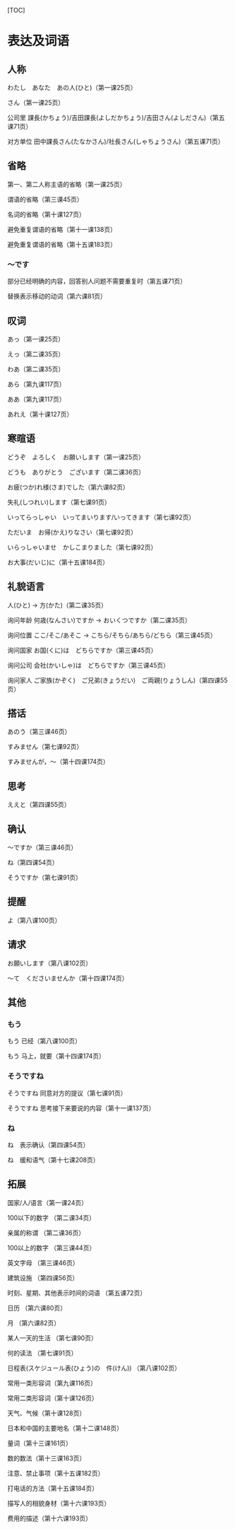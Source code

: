 [TOC]

# 表达及词语

## 人称

わたし　あなた　あの人(ひと)（第一课25页）

さん（第一课25页）

公司里 課長(かちょう)/吉田課長(よしだかちょう)/吉田さん(よしださん)（第五课71页）

对方单位 田中課長さん(たなかさん)/社長さん(しゃちょうさん)（第五课71页）

## 省略

第一、第二人称主语的省略（第一课25页）

谓语的省略（第三课45页）

名词的省略（第十课127页）

避免重复谓语的省略（第十一课138页）

避免重复谓语的省略（第十五课183页）

### 〜です

部分已经明确的内容，回答别人问题不需要重复时（第五课71页）

替换表示移动的动词（第六课81页）

## 叹词

あっ（第一课25页）

えっ（第二课35页）

わあ（第二课35页）

あら（第九课117页）

ああ（第九课117页）

あれえ（第十课127页）

## 寒暄语

どうぞ　よろしく　お願いします（第一课25页）

どうも　ありがとう　ございます（第二课36页）

お疲(つか)れ様(さま)でした（第六课82页）

失礼(しつれい)します（第七课91页）

いってらっしゃい　いってまいります/いってきます（第七课92页）

ただいま　お帰(かえ)りなさい（第七课92页）

いらっしゃいませ　かしこまりました（第七课92页）

お大事(だいじ)に（第十五课184页）

## 礼貌语言

人(ひと) → 方(かた)（第二课35页）

询问年龄 何歳(なんさい)ですか → おいくつですか（第二课35页）

询问位置 ここ/そこ/あそこ → こちら/そちら/あちら/どちら（第三课45页）

询问国家 お国(くに)は　どちらですか（第三课45页）

询问公司 会社(かいしゃ)は　どちらですか（第三课45页）

询问家人 ご家族(かぞく)　ご兄弟(きょうだい)　ご両親(りょうしん)（第四课55页）

## 搭话

あのう（第三课46页）

すみません（第七课92页）

すみませんが，〜（第十四课174页）

## 思考

ええと（第四课55页）

## 确认

〜ですか（第三课46页）

ね（第四课54页）

そうですか（第七课91页）

## 提醒

よ（第八课100页）

## 请求

お願いします（第八课102页）

〜て　くださいませんか（第十四课174页）

## 其他
 
### もう

もう    已经（第八课100页）

もう    马上，就要（第十四课174页）

### そうですね

そうですね    同意对方的提议（第七课91页）

そうですね    思考接下来要说的内容（第十一课137页）

### ね

ね　表示确认（第四课54页）

ね　缓和语气（第十七课208页）

## 拓展

国家/人/语言（第一课24页）

100以下的数字 （第二课34页）

亲属的称谓 （第二课36页）

100以上的数字 （第三课44页）

英文字母 （第三课46页）

建筑设施 （第四课56页）

时刻、星期、其他表示时间的词语 （第五课72页）

日历 （第六课80页）

月 （第六课82页）

某人一天的生活 （第七课90页）

何的读法 （第七课91页）

日程表(スケジュール表(ひょう)の　件(けん)) （第八课102页）

常用一类形容词（第九课116页）

常用二类形容词（第十课126页）

天气、气候（第十课128页）

日本和中国的主要地名（第十二课148页）

量词（第十三课161页）

数的数法（第十三课163页）

注意、禁止事项（第十五课182页）

打电话的方法（第十五课184页）

描写人的相貌身材（第十六课193页）

费用的描述（第十六课193页）

